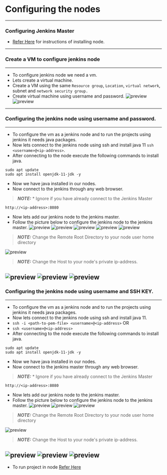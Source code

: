 # Configuring the nodes
-----------------------
### Configuring Jenkins Master
*  [Refer Here](./jenkins-Install.md) for instructions of installing node.
----------------
### Create a VM to configure jenkins node
--------------
* To configure jenkins node we need a vm.
* Lets create a virtual machine.
* Create a VM using the same `Resource group`, `Location`, `virtual network`, subnet and `network security group.`
* Create virtual machine using username and password.
![preview](./Images/Jenkins50.png)
![preview](./Images/Jenkins51.png)
----------------------------------
### Configuring the jenkins node using username and password.
------------------
* To configure the vm as a jenkins node and to run the projects using jenkins it needs java packages.
* Now lets connect to the jenkins node using ssh and install java 11 `ssh <username>@<ip-address>`.
* After connecting to the node execute the following commands to install java.
```
sudo apt update
sudo apt install openjdk-11-jdk -y
```
* Now we have java installed in our nodes.
* Now connect to the jenkins through any web browser.
> **_NOTE:_** * Ignore if you have already connect to the Jenkins Master
```
http://<ip-address>:8080
```
* Now lets add our jenkins node to the jenkins master.
* Follow the picture below to configure the jenkins node to the jenkins master.
![preview](./Images/Jenkins52.png)
![preview](./Images/Jenkins53.png)
![preview](./Images/Jenkins54.png)
![preview](./Images/Jenkins55.png)
![preview](./Images/Jenkins56.png)
> **_NOTE:_** Change the Remote Root Directory to your node user home directory 

![preview](./Images/Jenkins57.png)
> **_NOTE:_** Change the Host to your node's private ip-address.

![preview](./Images/Jenkins58.png)
![preview](./Images/Jenkins59.png)
![preview](./Images/Jenkins60.png)
------------------------------
### Configuring the jenkins node using username and SSH KEY.
------------------
* To configure the vm as a jenkins node and to run the projects using jenkins it needs java packages.
* Now lets connect to the jenkins node using ssh and install java 11.
* `ssh -i <path-to-pem-file> <username>@<ip-address>` OR
* `ssh <username>@<ip-address>`
* After connecting to the node execute the following commands to install java.
```
sudo apt update
sudo apt install openjdk-11-jdk -y
```
* Now we have java installed in our nodes.
* Now connect to the jenkins master through any web browser.
> **_NOTE:_** * Ignore if you have already connect to the Jenkins Master
```
http://<ip-address>:8080
```
* Now lets add our jenkins node to the jenkins master.
* Follow the picture below to configure the jenkins node to the jenkins master.
![preview](./Images/Jenkins68.png)
![preview](./Images/Jenkins69.png)
![preview](./Images/Jenkins70.png)
> **_NOTE:_** Change the Remote Root Directory to your node user home directory 

![preview](./Images/Jenkins71.png)

> **_NOTE:_** Change the Host to your node's private ip-address.

![preview](./Images/Jenkins72.png)
![preview](./Images/Jenkins73.png)
![preview](./Images/Jenkins74.png)
------------------------
* To run project in node  [Refer Here](spring-pet-clinic-node.md)